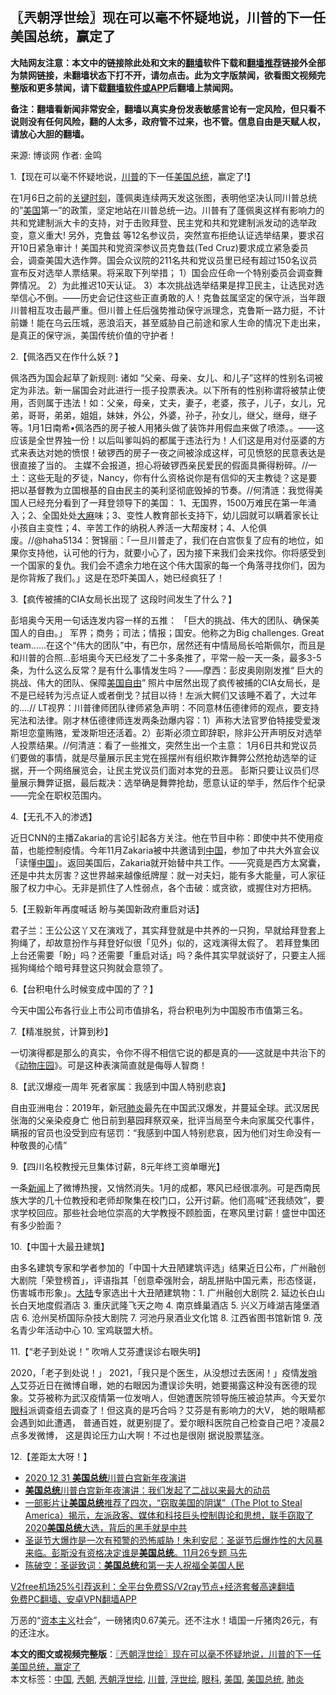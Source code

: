  <h2>〖兲朝浮世绘〗现在可以毫不怀疑地说，川普的下一任美国总统，赢定了</h2> <p class="notice"><b>大陆网友注意：本文中的链接除此处和文末的<a href="https://github.com/bannedbook/fanqiang" >翻墙</a>软件下载和<a href="https://github.com/killgcd/justmysocks/blob/master/README.md">翻墙推荐</a>链接外全部为禁网链接，未翻墙状态下打不开，请勿点击。此为文字版禁闻，欲看图文视频完整版和更多禁闻，请下载<a href="https://github.com/bannedbook/fanqiang">翻墙软件或APP</a>后翻墙上禁闻网。</p><p>备注：翻墙看新闻非常安全，翻墙以真实身份发表敏感言论有一定风险，但只看不说则没有任何风险，翻的人太多，政府管不过来，也不管。信息自由是天赋人权，请放心大胆的翻墙。</b></p>  <div class="entry"> <p>来源:&nbsp;博谈网                            作者:&nbsp;金鸣                           </p> <p>1.【现在可以毫不怀疑地说，<a href="https://www.bannedbook.org/bnews/tag/%e5%b7%9d%e6%99%ae/" class="st_tag internal_tag" rel="tag" title="标签 川普 下的日志">川普</a>的下一任<a href="https://www.bannedbook.org/bnews/tag/%e7%be%8e%e5%9b%bd%e6%80%bb%e7%bb%9f/" class="st_tag internal_tag" rel="tag" title="标签 美国总统 下的日志">美国总统</a>，赢定了!】</p> <p></p> <p>在1月6日之前的<span class='wp_keywordlink'><a href="https://www.bannedbook.org/forum2/topic151.html" title="关键时刻：李鹏日记" target="_blank">关键时刻</a></span>，蓬佩奥连续两天发这张图，表明他坚决认同川普总统的&#8221;<a href="https://www.bannedbook.org/bnews/tag/%e7%be%8e%e5%9b%bd/" class="st_tag internal_tag" rel="tag" title="标签 美国 下的日志">美国</a>第一&#8221;的政策，坚定地站在川普总统一边。川普有了蓬佩奥这样有影响力的共和党建制派大卡的支持，对于击败拜登、民主党和共和党建制派发动的选举政变，意义重大! 另外，克鲁兹 等12名参议员，突然宣布拒绝认证选举结果，要求召开10日紧急审计！美国共和党资深参议员克鲁兹(Ted Cruz)要求成立紧急委员会，调查美国大选作弊。国会众议院的211名共和党议员里已经有超过150名议员宣布反对选举人票结果。将采取下列举措； 1）国会应任命一个特别委员会调查舞弊情况。 2）为此推迟10天认证。 3）本次挑战选举结果是捍卫民主，让选民对选举信心不倒。——历史会记住这些正直勇敢的人！克鲁兹属坚定的保守派，当年跟川普相互攻击最严重。但川普上任后强势推动保守派理念，克鲁斯一路力挺，不计前嫌！能在乌云压城，恶浪滔天，甚至威胁自己前途和家人生命的情况下走出来，是真正的保守派，美国传统价值的守护者！</p> <p>2.【佩洛西又在作什么妖？】</p> <p></p> <p>佩洛西为国会起草了新规则: 诸如 “父亲、母亲、女儿、和儿子”这样的性别名词被定为非法。新一届国会对此进行一揽子投票表决。以下所有的性别称谓将被禁止使用，否则属于违法！如：父亲，母亲，丈夫，妻子，老婆，孩子，儿子，女儿，兄弟，哥哥，弟弟，姐姐，妹妹，外公，外婆，孙子，孙女儿，继父，继母，继子等。1月1日南希•佩洛西的房子被人用猪头做了装饰并用假血来做了喷漆。。——这应该是全世界独一份！以后叫爹叫妈的都属于违法行为！人们这是用对付巫婆的方式来表达对她的愤恨！破锣西的房子一夜之间被涂成这样，可见愤怒的民意表达是很直接了当的。 主媒不会报道，担心将破锣西亲民爱民的假面具撕得粉碎。//一土：这些无耻的歹徒，Nancy，你有什么资格说你是有信仰的天主教徒？这是要把以基督教为立国根基的自由民主的美利坚彻底毁掉的节奏。//何清涟：我觉得美国人已经充分看到了一拜登领导下的美国： 1、无国界，1500万难民在第一年涌入；2、全国处处<span class='wp_keywordlink'><a href="https://www.bannedbook.org/bnews/lifebaike/20181016/1013890.html" title="中国留学生试了一下大麻 结果死在回国路上" target="_blank">大麻</a></span>味；3、变性人教育部长支持下，幼儿园就可以瞒着家长让小孩自主变性；4、辛苦工作的纳税人养活一大帮废材；4、人伦俱废。//@haha5134：贺锦丽：「一旦川普走了，我们在白宫恢复了应有的地位，如果你支持他，认可他的行为，就要小心了，因为接下来我们会来找你。你将感受到一个国家的复仇。我们会不遗余力地在这个伟大国家的每一个角落寻找你们，因为是你背叛了我们。」这是在恐吓美国人，她已经疯狂了！</p> <p>3.【疯传被捕的CIA女局长出现了 这段时间发生了什么？】</p> <p></p>  <p>彭培奥今天用一句话连发内容一样的五推： 「巨大的挑战、伟大的团队、确保美国人的自由。」 军界；商务；司法；情报；国安。他称之为Big challenges. Great team&#8230;&#8230;在这个“伟大的团队”中，有巴尔，居然还有中情局局长哈斯佩尔，而且是和川普的合照&#8230;彭培奥今天已经发了二十多条推了，平常一般一天一条，最多3-5条，为什么这么反常？是有什么事情发生吗？——摩西：彭皮奥刚刚发推“ 巨大的挑战、伟大的团队、保障<span class='wp_keywordlink'><a href="https://www.bannedbook.org/forum2/topic894.html" title="美国自由的故事" target="_blank">美国自由</a></span>” 照片中居然出现了疯传被捕的CIA女局长，是不是已经转为污点证人或者倒戈？拭目以待！左派大鳄们又该睡不着了，大过年的&#8230;.// LT视界：川普律师团队律师紧急声明：不同意林伍德律师的观点，要支持宪法和法律。刚才林伍德律师连发两条劲爆内容：1）声称大法官罗伯特接受爱泼斯坦恋童贿赂，爱泼斯坦还活着。2）彭斯必须立即辞职，除非公开声明反对选举人投票结果。//何清涟：看了一些推文，突然生出一个主意： 1月6日共和党议员们要做的事情，就是尽量展示民主党在摇摆州有组织欺诈舞弊公然抢劫选举的证据，开一个网络展览会，让民主党议员们面对本党的丑恶。 彭斯只要让议员们尽量展示舞弊证据，最后裁决：选举确是舞弊抢劫，愿意认证的举手，然后作个纪录——完全在职权范围内。</p> <p>4.【无孔不入的渗透】</p> <p></p> <p>近日CNN的主播Zakaria的言论引起各方关注。他在节目中称：即使中共不使用疫苗，也能控制疫情。今年11月Zakaria被中共邀请到<span class='wp_keywordlink_affiliate'><a href="https://www.bannedbook.org/" title="中国" target="_blank">中国</a></span>，参加了中共大外宣会议「读懂<a href="https://www.bannedbook.org/bnews/tag/%E4%B8%AD%E5%9B%BD/" class="st_tag internal_tag" rel="tag" title="标签 中国 下的日志">中国</a>」。返回美国后，Zakaria就开始替中共工作。——究竟是西方太窝囊，还是中共太厉害？这世界越来越像纸牌屋：就一对夫妇，能有多大能量，可人家征服了权力中心。无非是抓住了人性弱点，各个击破：或贪欲，或握住对方把柄。</p> <p>5.【王毅新年再度喊话 盼与美国新政府重启对话】</p> <p></p> <p>君子兰：王公公这丫又在演戏了，其实拜登就是中共养的一只狗，早就给拜登套上狗绳了，却故意扮作与拜登好似很「见外」似的，这戏演得太假了。 若拜登集团上台还需要「盼」吗？还需要「重启对话」吗？条件其实早就谈好了，只要主人摇摇狗绳给个暗号拜登这只狗就会意领了。</p> <p>6.【台积电什么时候变成中国的了？】</p> <p></p>  <p>今天中国公布各行业上市公司市值排名，将台积电列为中国股市市值第三名。</p> <p>7.【精准脱贫，计算到秒】</p> <p></p> <p>一切演得都是那么的真实，令你不得不相信它说的都是真的——这就是中共治下的《<span class='wp_keywordlink'><a href="https://www.bannedbook.org/forum2/topic1623.html" title="乔治·奥威尔《动物庄园》《动物农场》" target="_blank">动物庄园</a></span>》。可是这种表演简直就是侮辱人智商！</p> <p>8.【武汉爆疫一周年 死者家属：我感到中国人特别悲哀】</p> <p></p> <p>自由亚洲电台：2019年，新冠<a href="https://www.bannedbook.org/bnews/tag/%e8%82%ba%e7%82%8e/" class="st_tag internal_tag" rel="tag" title="标签 肺炎 下的日志">肺炎</a>最先在中国武汉爆发，并蔓延全球。武汉居民张海的父亲染疫身亡 他日前到墓园拜祭双亲，批评当局至今未向家属交代事件，瞒报的官员也没受到应有惩罚：“我感到中国人特别悲哀，因为他们对生命没有一种敬畏的心情”</p> <p>9.【四川名校教授元旦集体讨薪，8元年终工资单曝光】</p> <p></p>  <p>一条<span class='wp_keywordlink_affiliate'><a href="https://www.bannedbook.org/" title="新闻">新闻</a></span>上了微博热搜，又悄然消失。1月的成都，寒风已经很凛冽。可是西南民族大学的几十位教授和老师却聚集在校门口，公开讨薪。他们高喊&#8221;还我绩效”，要求学校回应。那些社会地位崇高的大学教授不顾脸面，在寒风里讨薪！盛世中国还有多少脸面？</p> <p>10.【中国十大最丑建筑】</p> <p></p> <p>由多名建筑专家和学者参加的「中国十大丑陋建筑评选」结果近日公布，广州融创大剧院「荣登榜首」，评语指其「创意牵强附会，胡乱拼贴中国元素，形态怪诞，伤害城市形象」。<span class='wp_keywordlink_affiliate'><a href="https://www.bannedbook.org/" title="大陆" target="_blank">大陆</a></span>专家选出十大丑陋建筑物：1. 广州融创大剧院 2. 延边长白山长白天地度假酒店 3. 重庆武隆飞天之吻 4. 南京蜂巢酒店 5. 兴义万峰湖吉隆堡酒店 6. 沧州吴桥国际杂技大剧院 7. 河池丹泉酒业文化馆 8. 江西省图书馆新馆 9. 茂名青少年活动中心 10. 宝鸡联盟大桥。</p> <p>11.【“老子到处说！” 吹哨人艾芬遭误诊右眼失明】</p> <p></p> <p>2020，「老子到处说！」 2021，「我只是个医生，从没想过去医闹！」疫情<span class='wp_keywordlink'><a href="https://www.bannedbook.org/bnews/baitai/20200311/1291816.html" title="发哨子的人" target="_blank">发哨人</a></span>艾芬近日在微博自曝，她的右眼因为遭误诊失明，她要揭露这种没有医德的现象。艾芬被称为武汉疫情第一位发哨人，但她遭医院领导施压被迫禁声。今天爱尔<a href="https://www.bannedbook.org/bnews/tag/%e7%9c%bc%e7%a7%91/" class="st_tag internal_tag" rel="tag" title="标签 眼科 下的日志">眼科</a>派调查组去调查了！但这真的是巧合吗？艾芬是有影响力的大V， 她的眼睛都会遇到如此遭遇， 普通百姓，就更别提了。爱尔眼科医院自己检查自己吧？凌晨2点多发微博， 这是舆论压力山大啊！不过也是很刚 据说股票猛涨。</p> <p>12.【差距太大呀！】</p> <p></p>  <ul class='op-related-articles' title='相关阅读'> <li><a href='https://www.bannedbook.org/bnews/bannedvideo/20210102/1459527.html' target='_blank'>2020 12 31 <b>美国总统</b>川普白宫新年夜演讲</a></li> <li><a href='https://www.bannedbook.org/bnews/bannedvideo/20210102/1459369.html' target='_blank'><b>美国总统</b>川普白宫新年夜演讲：我们发起了二战以来最大的动员</a></li> <li><a href='https://www.bannedbook.org/bnews/bannedvideo/20201229/1457155.html' target='_blank'>一部影片让<b>美国总统</b>推荐了四次，“窃取美国的阴谋”（The Plot to Steal America）揭示，左派政客、媒体和科技巨头控制舆论和思想，联手窃取了2020<b>美国总统</b>大选，背后的黑手就是中共</a></li> <li><a href='https://www.bannedbook.org/bnews/bannedvideo/20201227/1456030.html' target='_blank'>圣诞节大爆炸是一次有预警的恐怖威胁！朱利安尼：圣诞节后爆炸性的大风暴来临。彭斯没有资格决定谁是<b>美国总统</b>。11月26专题 马先</a></li> <li><a href='https://www.bannedbook.org/bnews/cbnews/20201226/1455055.html' target='_blank'>陈破空：圣诞致词：<b>美国总统</b>和第一夫人祝福全美国人民</a></li> </ul> <p class="texttj"> <a href="https://github.com/bannedbook/fanqiang/wiki/V2ray%E6%9C%BA%E5%9C%BA" target="_blank">V2free机场25%引荐返利：全平台免费SS/V2ray节点+经济套餐高速翻墙</a><br/> <a href="https://github.com/bannedbook/fanqiang/wiki/%E7%A6%81%E9%97%BB%E7%BD%91%E5%AE%89%E5%8D%93%E7%BF%BB%E5%A2%99%E6%96%B0%E9%97%BBAPP" target="_blank">免费PC翻墙、安卓VPN翻墙APP</a></p><p>万恶的“<span class='wp_keywordlink'><a href="https://www.bannedbook.org/forum2/topic920.html" title="资本主义与自由" target="_blank">资本主义</a></span>社会”，一磅猪肉0.67美元。还不注水！墙国一斤猪肉26元，有的还注水。</p><a name='sharetosocial'></a>       <div><b>本文的图文或视频完整版</b>：<a href='https://www.bannedbook.org/bnews/ssgc/20210103/1459950.html'>〖兲朝浮世绘〗现在可以毫不怀疑地说，川普的下一任美国总统，赢定了</a></div>  </div><!--END ENTRY--> <div class="postfooter"> <div>本文标签：<a href="https://www.bannedbook.org/bnews/tag/%E4%B8%AD%E5%9B%BD/" rel="tag">中国</a>, <a href="https://www.bannedbook.org/bnews/tag/%e5%85%b2%e6%9c%9d/" rel="tag">兲朝</a>, <a href="https://www.bannedbook.org/bnews/tag/%e5%85%b2%e6%9c%9d%e6%b5%ae%e4%b8%96%e7%bb%98/" rel="tag">兲朝浮世绘</a>, <a href="https://www.bannedbook.org/bnews/tag/%e5%b7%9d%e6%99%ae/" rel="tag">川普</a>, <a href="https://www.bannedbook.org/bnews/tag/%E6%B5%AE%E4%B8%96%E7%BB%98/" rel="tag">浮世绘</a>, <a href="https://www.bannedbook.org/bnews/tag/%e7%9c%bc%e7%a7%91/" rel="tag">眼科</a>, <a href="https://www.bannedbook.org/bnews/tag/%e7%be%8e%e5%9b%bd/" rel="tag">美国</a>, <a href="https://www.bannedbook.org/bnews/tag/%e7%be%8e%e5%9b%bd%e6%80%bb%e7%bb%9f/" rel="tag">美国总统</a>, <a href="https://www.bannedbook.org/bnews/tag/%e8%82%ba%e7%82%8e/" rel="tag">肺炎</a></div>  </div><!--END POSTFOOTER--> 